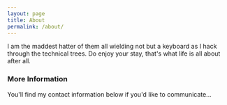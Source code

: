 ```yaml
---
layout: page
title: About
permalink: /about/
---
```


I am the maddest hatter of them all wielding not but a keyboard as I hack through the technical trees. Do enjoy your stay, that's what life is all about after all.

### More Information

You'll find my contact information below if you'd like to communicate...
